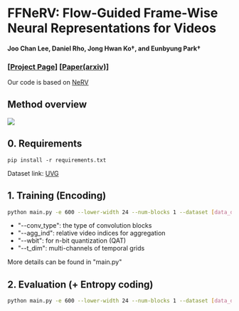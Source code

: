 # FFNeRV: Flow-Guided Frame-Wise Neural Representations for Videos
#### Joo Chan Lee, Daniel Rho, Jong Hwan Ko†, and Eunbyung Park†

### [[Project Page](https://maincold2.github.io/ffnerv/)] [[Paper(arxiv)](https://)]

Our code is based on [NeRV](https://github.com/haochen-rye/NeRV)

## Method overview
<img src="https://maincold2.github.io/ffnerv/img/fig_arch.png"  />

## 0. Requirements
```
pip install -r requirements.txt 
```
Dataset link: [UVG](https://ultravideo.fi/#testsequences)

## 1. Training (Encoding)
```bash
python main.py -e 600 --lower-width 24 --num-blocks 1 --dataset [data_dir] --outf [out_dir] --fc_hw_dim 9_16_48 --expansion 8 --loss Fusion6 --strides 5 3 2 2 2  --conv_type compact -b 1  --lr 0.0005 --agg_ind -2 -1 1 2 --lw 0.1 --wbit 8 --t_dim 300 600 --resol 1920 1080
```
- "--conv_type": the type of convolution blocks
- "--agg_ind": relative video indices for aggregation 
- "--wbit": for n-bit quantization (QAT)
- "--t_dim": multi-channels of temporal grids

More details can be found in "main.py"


## 2. Evaluation (+ Entropy coding)
```bash
python main.py -e 600 --lower-width 24 --num-blocks 1 --dataset [data_dir] --outf [out_dir] --fc_hw_dim 9_16_48 --expansion 8 --loss Fusion6 --strides 5 3 2 2 2  --conv_type compact -b 1  --lr 0.0005 --agg_ind -2 -1 1 2 --lw 0.1 --wbit 8 --t_dim 300 600 --resol 1920 1080 --eval_only
```
